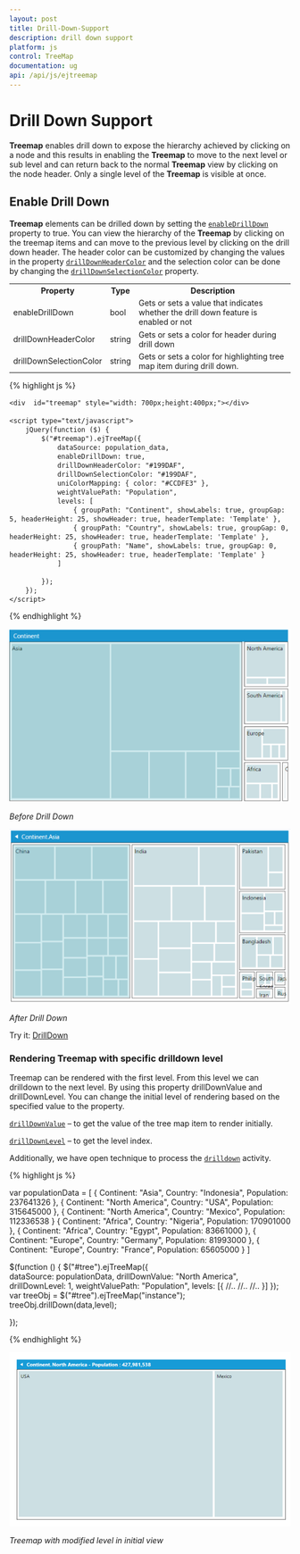```yaml
---
layout: post
title: Drill-Down-Support
description: drill down support
platform: js
control: TreeMap
documentation: ug
api: /api/js/ejtreemap
---
```


# Drill Down Support

**Treemap** enables drill down to expose the hierarchy achieved by clicking on a node and this results in enabling the **Treemap** to move to the next level or sub level and can return back to the normal **Treemap** view by clicking on the node header. Only a single level of the **Treemap** is visible at once.

## Enable Drill Down

**Treemap** elements can be drilled down by setting the [`enableDrillDown`](../api/ejtreemap#members:enabledrilldown) property to true. You can view the hierarchy of the **Treemap** by clicking on the treemap items and can move to the previous level by clicking on the drill down header. The header color can be customized by changing the values in the property [`drillDownHeaderColor`](../api/ejtreemap#members:drilldownheadercolor) and the selection color can be done by changing the [`drillDownSelectionColor`](../api/ejtreemap#members:drilldownselectioncolor) property.

<table>
<tr>
<th>
Property</th><th>
Type</th><th>
Description</th></tr>
<tr>
<td>
enableDrillDown</td><td>
bool</td><td>
Gets or sets a value that indicates whether the drill down feature is enabled or not</td></tr>
<tr>
<td>
drillDownHeaderColor</td><td>
string</td><td>
Gets or sets a color for header during drill down</td></tr>
<tr>
<td>
drillDownSelectionColor</td><td>
string</td><td>
Gets or sets a color for highlighting tree map item during drill down.</td></tr>
</table>


{% highlight js %}

    <div  id="treemap" style="width: 700px;height:400px;"></div>
    
    <script type="text/javascript">
        jQuery(function ($) {
            $("#treemap").ejTreeMap({
                dataSource: population_data,
                enableDrillDown: true,
                drillDownHeaderColor: "#199DAF",
                drillDownSelectionColor: "#199DAF",
                uniColorMapping: { color: "#CCDFE3" },
                weightValuePath: "Population",
                levels: [
                    { groupPath: "Continent", showLabels: true, groupGap: 5, headerHeight: 25, showHeader: true, headerTemplate: 'Template' },
                    { groupPath: "Country", showLabels: true, groupGap: 0, headerHeight: 25, showHeader: true, headerTemplate: 'Template' },
                    { groupPath: "Name", showLabels: true, groupGap: 0, headerHeight: 25, showHeader: true, headerTemplate: 'Template' }
                ]

            });
        });
    </script>

{% endhighlight %}



![](/js/TreeMap/Drill-Down-Support_images/Drill-Down-Support_img1.png)

_Before Drill Down_

![](/js/TreeMap/Drill-Down-Support_images/Drill-Down-Support_img2.png)

_After Drill Down_

Try it: [DrillDown](http://jsplayground.syncfusion.com/Sync_mrof3n0r)

### Rendering Treemap with specific drilldown level

Treemap can be rendered with the first level. From this level we can drilldown to the next level. By using this property drillDownValue and drillDownLevel. You can change the initial level of rendering based on the specified value to the property.

[`drillDownValue`](../api/ejtreemap#members:drilldownvalue) – to get the value of the tree map item to render initially.  

[`drillDownLevel`](../api/ejtreemap#members:drilldownlevel) – to get the level index.

Additionally, we have open technique to process the [`drilldown`](../api/ejtreemap#methods:drilldown) activity.

{% highlight js %}

var populationData = [
{ Continent: "Asia", Country: "Indonesia", Population: 237641326 },
{ Continent: "North America", Country: "USA", Population: 315645000 },
{ Continent: "North America", Country: "Mexico", Population: 112336538 }
{ Continent: "Africa", Country: "Nigeria", Population: 170901000 },
{ Continent: "Africa", Country: "Egypt", Population: 83661000 },
{ Continent: "Europe", Country: "Germany", Population: 81993000 },
{ Continent: "Europe", Country: "France", Population: 65605000 }
]

$(function () {
     $("#tree").ejTreeMap({   
         dataSource: populationData,
         drillDownValue: "North America",
         drillDownLevel: 1,
         weightValuePath: "Population",
         levels: [{
                //..
                //..
                //..
         }]
    });
    var treeObj = $("#tree").ejTreeMap("instance");
    treeObj.drillDown(data,level);

});
    
{% endhighlight %}

![](/js/TreeMap/Drill-Down-Support_images/Drill-Down-Support_img3.png)

_Treemap with modified level in initial view_


